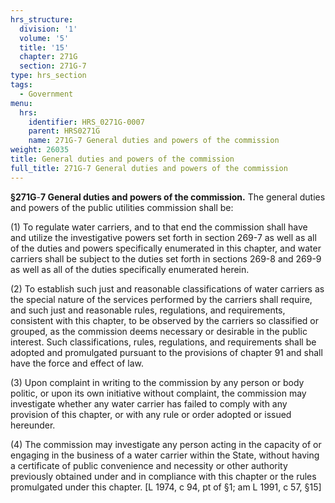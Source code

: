 ```yaml
---
hrs_structure:
  division: '1'
  volume: '5'
  title: '15'
  chapter: 271G
  section: 271G-7
type: hrs_section
tags:
  - Government
menu:
  hrs:
    identifier: HRS_0271G-0007
    parent: HRS0271G
    name: 271G-7 General duties and powers of the commission
weight: 26035
title: General duties and powers of the commission
full_title: 271G-7 General duties and powers of the commission
---
```

**§271G**-**7 General duties and powers of the commission.** The general duties and powers of the public utilities commission shall be:

(1) To regulate water carriers, and to that end the commission shall have and utilize the investigative powers set forth in section 269-7 as well as all of the duties and powers specifically enumerated in this chapter, and water carriers shall be subject to the duties set forth in sections 269-8 and 269-9 as well as all of the duties specifically enumerated herein.

(2) To establish such just and reasonable classifications of water carriers as the special nature of the services performed by the carriers shall require, and such just and reasonable rules, regulations, and requirements, consistent with this chapter, to be observed by the carriers so classified or grouped, as the commission deems necessary or desirable in the public interest. Such classifications, rules, regulations, and requirements shall be adopted and promulgated pursuant to the provisions of chapter 91 and shall have the force and effect of law.

(3) Upon complaint in writing to the commission by any person or body politic, or upon its own initiative without complaint, the commission may investigate whether any water carrier has failed to comply with any provision of this chapter, or with any rule or order adopted or issued hereunder.

(4) The commission may investigate any person acting in the capacity of or engaging in the business of a water carrier within the State, without having a certificate of public convenience and necessity or other authority previously obtained under and in compliance with this chapter or the rules promulgated under this chapter. [L 1974, c 94, pt of §1; am L 1991, c 57, §15]